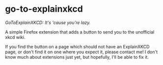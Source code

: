 # go-to-explainxkcd
*GoToExplainXKCD: It's 'cause you're lazy.*

 A simple Firefox extension that adds a button to send you to the unofficial xkcd wiki.

 If you find the button on a page which should not have an ExplainXKCD page, or don't find it on one where you expect it, please contact me! I don't know much about extensions just yet, but hopefully, I'll be able to fix it.
